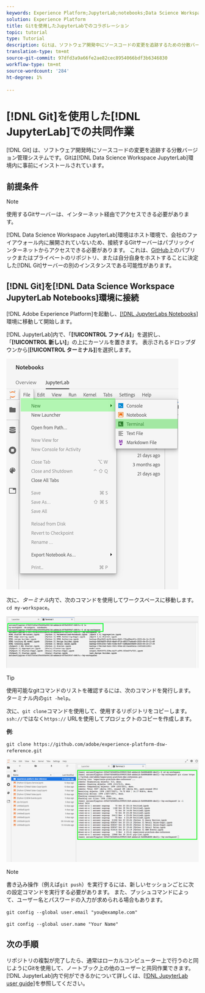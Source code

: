 ```yaml
---
keywords: Experience Platform;JupyterLab;notebooks;Data Science Workspace；人気の高いトピック；Git;Github
solution: Experience Platform
title: Gitを使用したJupyterLabでのコラボレーション
topic: tutorial
type: Tutorial
description: Gitは、ソフトウェア開発中にソースコードの変更を追跡するための分散バージョン管理システムです。 Gitは、Data Science Workspace JupterLab環境内に事前にインストールされています。
translation-type: tm+mt
source-git-commit: 97dfd3a9a66fe2ae82cec8954066bdf3b6346830
workflow-type: tm+mt
source-wordcount: '284'
ht-degree: 1%

---
```



# [!DNL Git]を使用した[!DNL JupyterLab]での共同作業

[!DNL Git] は、ソフトウェア開発時にソースコードの変更を追跡する分散バージョン管理システムです。Gitは[!DNL Data Science Workspace JupyterLab]環境内に事前にインストールされています。

## 前提条件

>[!NOTE]
>
> 使用するGitサーバーは、インターネット経由でアクセスできる必要があります。

[!DNL Data Science Workspace JupyterLab]環境はホスト環境で、会社のファイアウォール内に展開されていないため、接続するGitサーバーはパブリックインターネットからアクセスできる必要があります。 これは、[GitHub](https://github.com/)上のパブリックまたはプライベートのリポジトリ、または自分自身をホストすることに決定した[!DNL Git]サーバーの別のインスタンスである可能性があります。

## [!DNL Git]を[!DNL Data Science Workspace JupyterLab Notebooks]環境に接続

[!DNL Adobe Experience Platform]を起動し、[[!DNL JupyterLabs Notebooks]](https://platform.adobe.com/notebooks/jupyterLab)環境に移動して開始します。

[!DNL JupyterLab]内で、「**[!UICONTROL ファイル]**」を選択し、「**[!UICONTROL 新しい]**」の上にカーソルを置きます。 表示されるドロップダウンから[**[!UICONTROL ターミナル]**]を選択します。

![JupyterLab Nav](../images/jupyterlab/tutorials/open-terminal.png)

次に、*ターミナル*&#x200B;内で、次のコマンドを使用してワークスペースに移動します。`cd my-workspace`。

![cdワークスペース](../images/jupyterlab/tutorials/find-workspace.png)

>[!TIP]
>
> 使用可能なgitコマンドのリストを確認するには、次のコマンドを発行します。ターミナル内の`git -help`。

次に、`git clone`コマンドを使用して、使用するリポジトリをコピーします。 `ssh://`ではなく`https://` URLを使用してプロジェクトのコピーを作成します。

**例**:

`git clone https://github.com/adobe/experience-platform-dsw-reference.git`

![clone](../images/jupyterlab/tutorials/git-collaboration.png)

>[!NOTE]
>
> 書き込み操作（例えば`git push`）を実行するには、新しいセッションごとに次の設定コマンドを実行する必要があります。 また、プッシュコマンドによって、ユーザー名とパスワードの入力が求められる場合もあります。
>
>`git config --global user.email "you@example.com"`
>
>`git config --global user.name "Your Name"`

## 次の手順

リポジトリの複製が完了したら、通常はローカルコンピューター上で行うのと同じようにGitを使用して、ノートブック上の他のユーザーと共同作業できます。 [!DNL JupyterLab]内で何ができるかについて詳しくは、[[!DNL JupyterLab user guide]](./overview.md)を参照してください。
